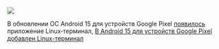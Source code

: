 <!--2025-03-09 14:21:26-->
<div class="yb">
  <div class="rss smaller1 habr"><img src="https://habrastorage.org/getpro/habr/upload_files/375/88e/c65/37588ec6507c593422a5bd808eb5f565.jpg" /><p>В&nbsp;обновлении ОС Android 15&nbsp;для&nbsp;устройств Google Pixel <a href="https://www.androidpolice.com/android-15-linux-terminal-app/" rel="noopener noreferrer nofollow">появилось</a> приложение Linux‑терминал, <a... <br><a class="light" href="https://habr.com/ru/news/889330/?utm_source=habrahabr&utm_medium=rss&utm_campaign=889330">В Android 15 для устройств Google Pixel добавлен Linux-терминал</a></div>
</div>

